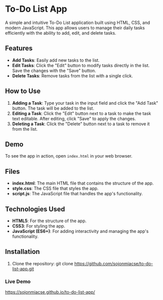# To-Do List App

A simple and intuitive To-Do List application built using HTML, CSS, and modern JavaScript. This app allows users to manage their daily tasks efficiently with the ability to add, edit, and delete tasks. 

## Features

- **Add Tasks**: Easily add new tasks to the list.
- **Edit Tasks**: Click the "Edit" button to modify tasks directly in the list. Save the changes with the "Save" button.
- **Delete Tasks**: Remove tasks from the list with a single click.

## How to Use

1. **Adding a Task**: Type your task in the input field and click the "Add Task" button. The task will be added to the list.
2. **Editing a Task**: Click the "Edit" button next to a task to make the task text editable. After editing, click "Save" to apply the changes.
3. **Deleting a Task**: Click the "Delete" button next to a task to remove it from the list.

## Demo

To see the app in action, open `index.html` in your web browser.

## Files

- **index.html**: The main HTML file that contains the structure of the app.
- **style.css**: The CSS file that styles the app.
- **script.js**: The JavaScript file that handles the app's functionality.

## Technologies Used

- **HTML5**: For the structure of the app.
- **CSS3**: For styling the app.
- **JavaScript (ES6+)**: For adding interactivity and managing the app's functionality.

## Installation

1. Clone the repository:
   git clone https://github.com/sojonmiacse/to-do-list-app.git

### Live Demo
https://sojonmiacse.github.io/to-do-list-app/
